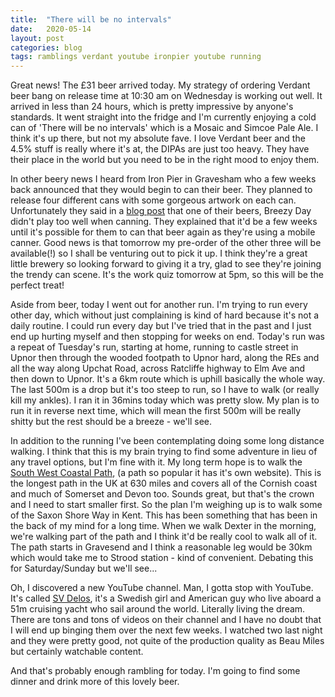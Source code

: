 ```yaml
---
title:  "There will be no intervals"
date:   2020-05-14
layout: post
categories: blog
tags: ramblings verdant youtube ironpier youtube running
---
```


Great news! The £31 beer arrived today. My strategy of ordering Verdant beer bang on release time at 10:30 am on Wednesday is working out well. It arrived in less than 24 hours, which is pretty impressive by anyone's standards. It went straight into the fridge and I'm currently enjoying a cold can of 'There will be no intervals' which is a Mosaic and Simcoe Pale Ale. I think it's up there, but not my absolute fave. I love Verdant beer and the 4.5% stuff is really where it's at, the DIPAs are just too heavy. They have their place in the world but you need to be in the right mood to enjoy them.  

In other beery news I heard from Iron Pier in Gravesham who a few weeks back announced that they would begin to can their beer. They planned to release four different cans with some gorgeous artwork on each can. Unfortunately they said in a [blog post](https://www.ironpier.beer/blog/2020/5/13/qakqlrnlzntlhl7jhfxn6gu8uk56cj) that one of their beers, Breezy Day didn't play too well when canning. They explained that it'd be a few weeks until it's possible for them to can that beer again as they're using a mobile canner. Good news is that tomorrow my pre-order of the other three will be  available(!) so I shall be venturing out to pick it up. I think they're a great little brewery so looking forward to giving it a try, glad to see they're joining the trendy can scene. It's the work quiz tomorrow at 5pm, so this will be the perfect treat!

Aside from beer, today I went out for another run. I'm trying to run every other day, which without just complaining is kind of hard because it's not a daily routine. I could run every day but I've tried that in the past and I just end up hurting myself and then stopping for weeks on end. Today's run was a repeat of Tuesday's run, starting at home, running to castle street in Upnor then through the wooded footpath to Upnor hard, along the REs and all the way along Upchat Road, across Ratcliffe highway to Elm Ave and then down to Upnor. It's a 6km route which is uphill basically the whole way. The last 500m is a drop but it's too steep to run, so I have to walk (or really kill my ankles). I ran it in 36mins today which was pretty slow. My plan is to run it in reverse next time, which will mean the first 500m will be really shitty but the rest should be a breeze - we'll see.

In addition to the running I've been contemplating doing some long distance walking. I think that this is my brain trying to find some adventure in lieu of any travel options, but I'm fine with it. My long term hope is to walk the [South West Coastal Path](https://www.southwestcoastpath.org.uk/), (a path so popular it has it's own website). This is the longest path in the UK at 630 miles and covers all of the Cornish coast and much of Somerset and Devon too. Sounds great, but that's the crown and I need to start smaller first. So the plan I'm weighing up is to walk some of the Saxon Shore Way in Kent. This has been something that has been in the back of my mind for a long time. When we walk Dexter in the morning,  we're walking part of the path and I think it'd be really cool to walk all of it. The path starts in Gravesend and I think a reasonable leg would be 30km which would take me to Strood station - kind of convenient. Debating this for Saturday/Sunday but we'll see...

Oh, I discovered a new YouTube channel. Man, I gotta stop with YouTube. It's called [SV Delos](https://www.youtube.com/user/briantrautman), it's a Swedish girl and American guy who live aboard a 51m cruising yacht who sail around the world. Literally living the dream. There are tons and tons of videos on their channel and I have no doubt that I will end up binging them over the next few weeks. I watched two last night and they were pretty good, not quite of the production quality as Beau Miles but certainly watchable content.

And that's probably enough rambling for today. I'm going to find some dinner and drink more of this lovely beer.
